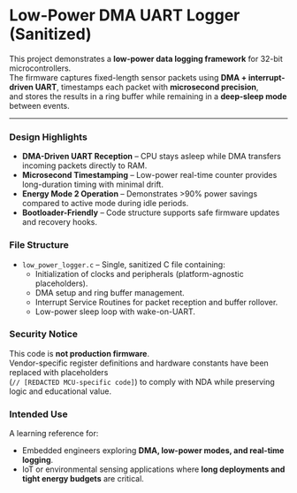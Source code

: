 # Low-Power DMA UART Logger (Sanitized)

This project demonstrates a **low-power data logging framework** for 32-bit microcontrollers.  
The firmware captures fixed-length sensor packets using **DMA + interrupt-driven UART**, timestamps each packet with **microsecond precision**,  
and stores the results in a ring buffer while remaining in a **deep-sleep mode** between events.

---

### Design Highlights
- **DMA-Driven UART Reception** – CPU stays asleep while DMA transfers incoming packets directly to RAM.
- **Microsecond Timestamping** – Low-power real-time counter provides long-duration timing with minimal drift.
- **Energy Mode 2 Operation** – Demonstrates >90% power savings compared to active mode during idle periods.
- **Bootloader-Friendly** – Code structure supports safe firmware updates and recovery hooks.

### File Structure
- `low_power_logger.c` – Single, sanitized C file containing:
  - Initialization of clocks and peripherals (platform-agnostic placeholders).
  - DMA setup and ring buffer management.
  - Interrupt Service Routines for packet reception and buffer rollover.
  - Low-power sleep loop with wake-on-UART.

### Security Notice
This code is **not production firmware**.  
Vendor-specific register definitions and hardware constants have been replaced with placeholders  
(`// [REDACTED MCU-specific code]`) to comply with NDA while preserving logic and educational value.

### Intended Use
A learning reference for:
- Embedded engineers exploring **DMA, low-power modes, and real-time logging**.
- IoT or environmental sensing applications where **long deployments and tight energy budgets** are critical.
